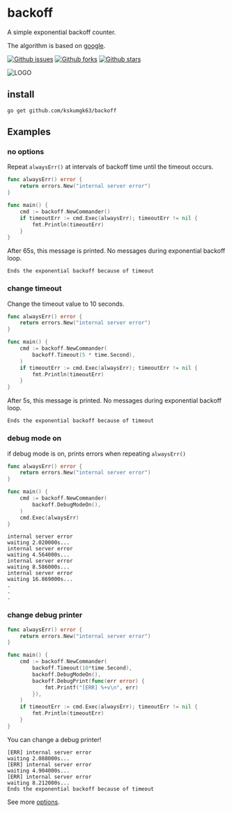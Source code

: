 # backoff

A simple exponential backoff counter.

The algorithm is based on [google](https://cloud.google.com/storage/docs/exponential-backoff#example_algorithm).


[![Github issues](https://img.shields.io/github/issues/kskumgk63/dpfile)](https://github.com/kskumgk63/backoff/issues)
[![Github forks](https://img.shields.io/github/forks/kskumgk63/dpfile)](https://github.com/kskumgk63/backoff/network/members)
[![Github stars](https://img.shields.io/github/stars/kskumgk63/dpfile)](https://github.com/kskumgk63/backoff/stargazers)

![LOGO](https://raw.githubusercontent.com/egonelbre/gophers/master/sketch/superhero/flying.png)

## install

```
go get github.com/kskumgk63/backoff
```

## Examples

### no options

Repeat `alwaysErr()` at intervals of backoff time until the timeout occurs.

```go
func alwaysErr() error {
	return errors.New("internal server error")
}

func main() {
	cmd := backoff.NewCommander()
	if timeoutErr := cmd.Exec(alwaysErr); timeoutErr != nil {
		fmt.Println(timeoutErr)
	}
}
```

After 65s, this message is printed.
No messages during exponential backoff loop.

```
Ends the exponential backoff because of timeout
```

### change timeout

Change the timeout value to 10 seconds.

```go
func alwaysErr() error {
	return errors.New("internal server error")
}

func main() {
	cmd := backoff.NewCommander(
		backoff.Timeout(5 * time.Second),
	)
	if timeoutErr := cmd.Exec(alwaysErr); timeoutErr != nil {
		fmt.Println(timeoutErr)
	}
}

```

After 5s, this message is printed.
No messages during exponential backoff loop.

```
Ends the exponential backoff because of timeout
```

### debug mode on

if debug mode is on, prints errors when repeating `alwaysErr()`

```go
func alwaysErr() error {
	return errors.New("internal server error")
}

func main() {
	cmd := backoff.NewCommander(
		backoff.DebugModeOn(),
	)
	cmd.Exec(alwaysErr)
}

```

```
internal server error
waiting 2.020000s...
internal server error
waiting 4.564000s...
internal server error
waiting 8.586000s...
internal server error
waiting 16.869000s...
.
.
.
```

### change debug printer

```go
func alwaysErr() error {
	return errors.New("internal server error")
}

func main() {
	cmd := backoff.NewCommander(
		backoff.Timeout(10*time.Second),
		backoff.DebugModeOn(),
		backoff.DebugPrint(func(err error) {
			fmt.Printf("[ERR] %+v\n", err)
		}),
	)
	if timeoutErr := cmd.Exec(alwaysErr); timeoutErr != nil {
		fmt.Println(timeoutErr)
	}
}
```

You can change a debug printer!

```
[ERR] internal server error
waiting 2.088000s...
[ERR] internal server error
waiting 4.904000s...
[ERR] internal server error
waiting 8.212000s...
Ends the exponential backoff because of timeout
```

See more [options](https://github.com/kskumgk63/backoff/blob/main/option.go).
